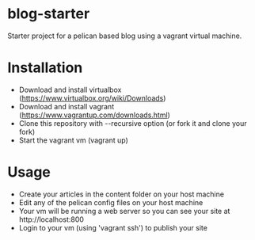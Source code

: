 blog-starter
============
Starter project for a pelican based blog using a vagrant virtual machine.

Installation
============
* Download and install virtualbox (https://www.virtualbox.org/wiki/Downloads)
* Download and install vagrant (https://www.vagrantup.com/downloads.html)
* Clone this repository with --recursive option (or fork it and clone your fork)
* Start the vagrant vm (vagrant up)

Usage
=====
* Create your articles in the content folder on your host machine
* Edit any of the pelican config files on your host machine
* Your vm will be running a web server so you can see your site at http://localhost:800
* Login to your vm (using 'vagrant ssh') to publish your site